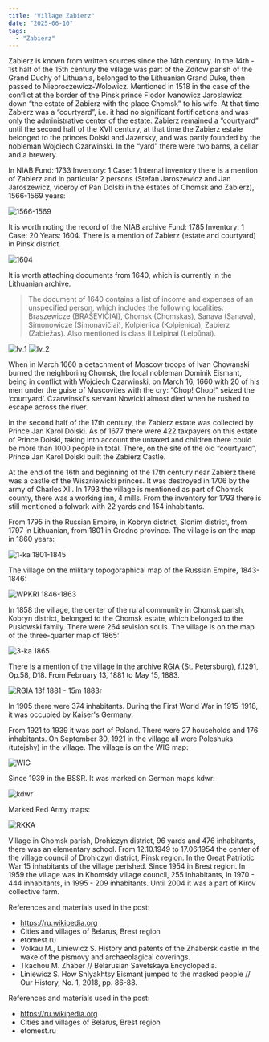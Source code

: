 ```yaml
---
title: "Village Zabierz"
date: "2025-06-10"
tags: 
  - "Zabierz"
---
```


Zabierz is known from written sources since the 14th century. In the 14th - 1st half of the 15th century the village was part of the Zditow parish of the Grand Duchy of Lithuania, belonged to the Lithuanian Grand Duke, then passed to Nieproczewicz-Wolowicz. Mentioned in 1518 in the case of the conflict at the border of the Pinsk prince Fiodor Ivanowicz Jaroslawicz down “the estate of Zabierz with the place Chomsk” to his wife. At that time Zabierz was a “courtyard”, i.e. it had no significant fortifications and was only the administrative center of the estate. Zabierz remained a “courtyard” until the second half of the XVII century, at that time the Zabierz estate belonged to the princes Dolski and Jazersky, and was partly founded by the nobleman Wojciech Czarwinski. In the “yard” there were two barns, a cellar and a brewery.

In NIAB Fund: 1733 Inventory: 1 Case: 1 Internal inventory there is a mention of Zabierz and in particular 2 persons (Stefan Jaroszewicz and Jan Jaroszewicz, viceroy of Pan Dolski in the estates of Chomsk and Zabierz), 1566-1569 years:

![1566-1569](https://github.com/user-attachments/assets/193a6df6-2e82-41cf-8fb4-bf16a29aa4e5)

It is worth noting the record of the NIAB archive Fund: 1785 Inventory: 1 Case: 20 Years: 1604. There is a mention of Zabierz (estate and courtyard) in Pinsk district.

![1604](https://github.com/user-attachments/assets/d4c6c038-f874-4877-b015-451c1a794d27)

It is worth attaching documents from 1640, which is currently in the Lithuanian archive.
> The document of 1640 contains a list of income and expenses of an unspecified person, which includes the following localities: Braszewicze (BRAŠEVIČIAI), Chomsk (Chomskas), Sanava (Sanava), Simonowicze (Simonavičiai), Kolpienica (Kolpienica), Zabierz (Zabiežas). Also mentioned is class II Leipinai (Leipūnai).

![lv_1](https://github.com/user-attachments/assets/79a92dc1-d132-4fa1-a768-14338ccb06d7)
![lv_2](https://github.com/user-attachments/assets/5f342706-8ecd-4646-be95-ecc300e3960c)

When in March 1660 a detachment of Moscow troops of Ivan Chowanski burned the neighboring Chomsk, the local nobleman Dominik Eismant, being in conflict with Wojciech Czarwinski, on March 16, 1660 with 20 of his men under the guise of Muscovites with the cry: “Chop! Chop!” seized the ‘courtyard’. Czarwinski's servant Nowicki almost died when he rushed to escape across the river.

In the second half of the 17th century, the Zabierz estate was collected by Prince Jan Karol Dolski. As of 1677 there were 422 taxpayers on this estate of Prince Dolski, taking into account the untaxed and children there could be more than 1000 people in total.
There, on the site of the old “courtyard”, Prince Jan Karol Dolski built the Zabierz Castle.

At the end of the 16th and beginning of the 17th century near Zabierz there was a castle of the Wiszniewicki princes. It was destroyed in 1706 by the army of Charles XII. In 1793 the village is mentioned as part of Chomsk county, there was a working inn, 4 mills. From the inventory for 1793 there is still mentioned a folwark with 22 yards and 154 inhabitants. 

From 1795 in the Russian Empire, in Kobryn district, Slonim district, from 1797 in Lithuanian, from 1801 in Grodno province. The village is on the map in 1860 years:

![1-ka 1801-1845](https://github.com/user-attachments/assets/7be2d6d7-d657-4ffe-960f-557478b2fbae)

The village on the military topogoraphical map of the Russian Empire, 1843-1846:

![WPKRI 1846-1863](https://github.com/user-attachments/assets/709beeea-1727-4561-b1fd-5830250c57e9)

In 1858 the village, the center of the rural community in Chomsk parish, Kobryn district, belonged to the Chomsk estate, which belonged to the Puslowski family. There were 264 revision souls. The village is on the map of the three-quarter map of 1865:

![3-ka 1865](https://github.com/user-attachments/assets/a27bfefe-bbec-46c0-a62d-8da76ede3a8f)

There is a mention of the village in the archive RGIA (St. Petersburg), f.1291, Op.58, D18. From February 13, 1881 to May 15, 1883.

![RGIA 13f 1881 - 15m 1883r](https://github.com/user-attachments/assets/fc1910a8-e78e-4cc4-8a9f-a380ca41de06)

In 1905 there were 374 inhabitants. During the First World War in 1915-1918, it was occupied by Kaiser's Germany.

From 1921 to 1939 it was part of Poland. There were 27 households and 176 inhabitants. On September 30, 1921 in the village all were Poleshuks (tutejshy) in the village. The village is on the WIG map:

![WIG](https://github.com/user-attachments/assets/fb6a2f34-b33d-4235-a9c9-df6aeb1020f2)

Since 1939 in the BSSR. It was marked on German maps kdwr:

![kdwr](https://github.com/user-attachments/assets/d21d3005-068d-4d5a-8f01-ac6541cf29e6)

Marked Red Army maps:

![RKKA](https://github.com/user-attachments/assets/473ad225-4536-4daa-9947-ee7d9c2a072f)

Village in Chomsk parish, Drohiczyn district, 96 yards and 476 inhabitants, there was an elementary school. From 12.10.1949 to 17.06.1954 the center of the village council of Drohiczyn district, Pinsk region. In the Great Patriotic War 15 inhabitants of the village perished. Since 1954 in Brest region. In 1959 the village was in Khomskiy village council, 255 inhabitants, in 1970 - 444 inhabitants, in 1995 - 209 inhabitants. Until 2004 it was a part of Kirov collective farm. 

References and materials used in the post:
- https://ru.wikipedia.org
- Cities and villages of Belarus, Brest region
- etomest.ru
- Volkau M., Liniewicz S. History and patents of the Zhabersk castle in the wake of the pismovy and archaeolagical coverings.
- Tkachou M. Zhaber // Belarusian Savetskaya Encyclopedia.
- Liniewicz S. How Shlyakhtsy Eismant jumped to the masked people // Our History, No. 1, 2018, pp. 86-88.

References and materials used in the post:
- https://ru.wikipedia.org
- Cities and villages of Belarus, Brest region
- etomest.ru
